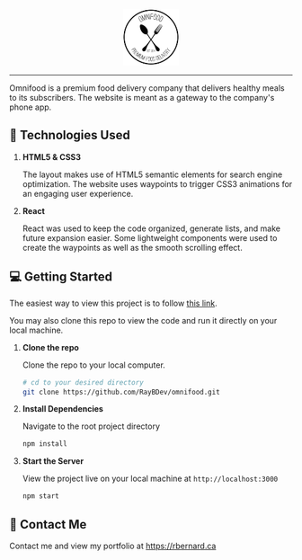 <p align="center">
    <img alt="Omnifood Logo" src="https://github.com/RayBDev/omnifood/blob/master/src/assets/img/logo.png" width="100" />
</p>

_______


Omnifood is a premium food delivery company that delivers healthy meals to its subscribers. The website is meant as a gateway to the company's phone app.


## :bookmark_tabs: Technologies Used

1.  **HTML5 & CSS3**

    The layout makes use of HTML5 semantic elements for search engine optimization. The website uses waypoints to trigger CSS3 animations for an engaging user experience.

2.  **React**

    React was used to keep the code organized, generate lists, and make future expansion easier. Some lightweight components were used to create the waypoints as well as the smooth scrolling effect.


## :computer: Getting Started

The easiest way to view this project is to follow [this link](https://raybdev.github.io/omnifood/build).

You may also clone this repo to view the code and run it directly on your local machine.


1.  **Clone the repo**

    Clone the repo to your local computer.

    ```sh
    # cd to your desired directory
    git clone https://github.com/RayBDev/omnifood.git
    ```

3.  **Install Dependencies**

    Navigate to the root project directory

    ```sh
    npm install
    ```

4.  **Start the Server**

    View the project live on your local machine at `http://localhost:3000`

    ```sh
    npm start
    ```

## :email: Contact Me

Contact me and view my portfolio at <https://rbernard.ca>
